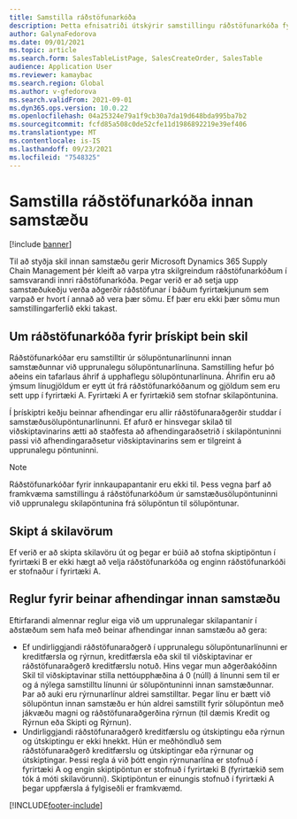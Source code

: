```yaml
---
title: Samstilla ráðstöfunarkóða
description: Þetta efnisatriði útskýrir samstillingu ráðstöfunarkóða fyrir samstæðuviðskipti
author: GalynaFedorova
ms.date: 09/01/2021
ms.topic: article
ms.search.form: SalesTableListPage, SalesCreateOrder, SalesTable
audience: Application User
ms.reviewer: kamaybac
ms.search.region: Global
ms.author: v-gfedorova
ms.search.validFrom: 2021-09-01
ms.dyn365.ops.version: 10.0.22
ms.openlocfilehash: 04a25324e79a1f9cb30a7da19d648bda995ba7b2
ms.sourcegitcommit: fcfd85a508c0de52cfe11d1986892219e39ef406
ms.translationtype: MT
ms.contentlocale: is-IS
ms.lasthandoff: 09/23/2021
ms.locfileid: "7548325"
---
```

# <a name="synchronize-intercompany-disposition-codes"></a>Samstilla ráðstöfunarkóða innan samstæðu

[!include [banner](../../includes/banner.md)]

Til að styðja skil innan samstæðu gerir Microsoft Dynamics 365 Supply Chain Management þér kleift að varpa ytra skilgreindum ráðstöfunarkóðum í samsvarandi innri ráðstöfunarkóða. Þegar verið er að setja upp samstæðukeðju verða aðgerðir ráðstöfunar í báðum fyrirtækjunum sem varpað er hvort í annað að vera þær sömu. Ef þær eru ekki þær sömu mun samstillingarferlið ekki takast.

## <a name="about-disposition-codes-for-three-legged-direct-returns"></a>Um ráðstöfunarkóða fyrir þrískipt bein skil

Ráðstöfunarkóðar eru samstilltir úr sölupöntunarlínunni innan samstæðunnar við upprunalegu sölupöntunarlínuna. Samstilling hefur þó aðeins ein tafarlaus áhrif á upphaflegu sölupöntunarlínuna. Áhrifin eru að ýmsum línugjöldum er eytt út frá ráðstöfunarkóðanum og gjöldum sem eru sett upp í fyrirtæki A. Fyrirtæki A er fyrirtækið sem stofnar skilapöntunina.

Í þrískiptri keðju beinnar afhendingar eru allir ráðstöfunaraðgerðir studdar í samstæðusölupöntunarlínunni. Ef afurð er hinsvegar skilað til viðskiptavinarins ætti að staðfesta að afhendingaraðsetrið í skilapöntuninni passi við afhendingaraðsetur viðskiptavinarins sem er tilgreint á upprunalegu pöntuninni.

> [!NOTE]
> Ráðstöfunarkóðar fyrir innkaupapantanir eru ekki til. Þess vegna þarf að framkvæma samstillingu á ráðstöfunarkóðum úr samstæðusölupöntuninni við upprunalegu skilapöntunina frá sölupöntun til sölupöntunar.

## <a name="replacing-returned-items"></a>Skipt á skilavörum

Ef verið er að skipta skilavöru út og þegar er búið að stofna skiptipöntun í fyrirtæki B er ekki hægt að velja ráðstöfunarkóða og enginn ráðstöfunarkóði er stofnaður í fyrirtæki A.

## <a name="rules-for-intercompany-direct-deliveries"></a>Reglur fyrir beinar afhendingar innan samstæðu

Eftirfarandi almennar reglur eiga við um upprunalegar skilapantanir í aðstæðum sem hafa með beinar afhendingar innan samstæðu að gera:

- Ef undirliggjandi ráðstöfunaraðgerð í upprunalegu sölupöntunarlínunni er kreditfærsla og rýrnun, kreditfærsla eða skil til viðskiptavinar er ráðstöfunaraðgerð kreditfærslu notuð. Hins vegar mun aðgerðakóðinn Skil til viðskiptavinar stilla nettóupphæðina á 0 (núll) á línunni sem til er og á nýlega samstilltu línunni úr sölupöntuninni innan samstæðunnar. Þar að auki eru rýrnunarlínur aldrei samstilltar. Þegar línu er bætt við sölupöntun innan samstæðu er hún aldrei samstillt fyrir sölupöntun með jákvæðu magni og ráðstöfunaraðgerðina rýrnun (til dæmis Kredit og Rýrnun eða Skipti og Rýrnun).
- Undirliggjandi ráðstöfunaraðgerð kreditfærslu og útskiptingu eða rýrnun og útskiptingu er ekki hnekkt. Hún er meðhöndluð sem ráðstöfunaraðgerð kreditfærslu og útskiptingar eða rýrnunar og útskiptingar. Þessi regla á við þótt engin rýrnunarlína er stofnuð í fyrirtæki A og engin skiptipöntun er stofnuð í fyrirtæki B (fyrirtækið sem tók á móti skilavörunni). Skiptipöntun er einungis stofnuð í fyrirtæki A þegar uppfærsla á fylgiseðli er framkvæmd.

[!INCLUDE[footer-include](../../includes/footer-banner.md)]
